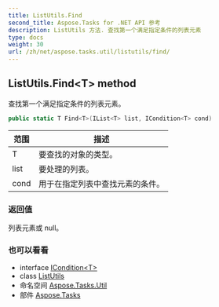 ```yaml
---
title: ListUtils.Find
second_title: Aspose.Tasks for .NET API 参考
description: ListUtils 方法. 查找第一个满足指定条件的列表元素
type: docs
weight: 30
url: /zh/net/aspose.tasks.util/listutils/find/
---
```

## ListUtils.Find&lt;T&gt; method

查找第一个满足指定条件的列表元素。

```csharp
public static T Find<T>(IList<T> list, ICondition<T> cond)
```

| 范围 | 描述 |
| --- | --- |
| T | 要查找的对象的类型。 |
| list | 要处理的列表。 |
| cond | 用于在指定列表中查找元素的条件。 |

### 返回值

列表元素或 null。

### 也可以看看

* interface [ICondition&lt;T&gt;](../../icondition-1/)
* class [ListUtils](../)
* 命名空间 [Aspose.Tasks.Util](../../listutils/)
* 部件 [Aspose.Tasks](../../../)


